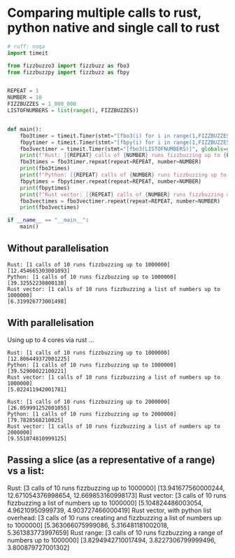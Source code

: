 # Comparing multiple calls to rust, python native and single call to rust

```py
# ruff: noqa
import timeit

from fizzbuzzo3 import fizzbuzz as fbo3
from fizzbuzzpy import fizzbuzz as fbpy


REPEAT = 1
NUMBER = 10
FIZZBUZZES = 1_000_000
LISTOFNUMBERS = list(range(1, FIZZBUZZES))


def main():
    fbo3timer = timeit.Timer(stmt="[fbo3(i) for i in range(1,FIZZBUZZES)]", globals=globals())
    fbpytimer = timeit.Timer(stmt="[fbpy(i) for i in range(1,FIZZBUZZES)]", globals=globals())
    fbo3vectimer = timeit.Timer(stmt="[fbo3(LISTOFNUMBERS)]", globals=globals())
    print(f"Rust: [{REPEAT} calls of {NUMBER} runs fizzbuzzing up to {FIZZBUZZES}]")
    fbo3times = fbo3timer.repeat(repeat=REPEAT, number=NUMBER)
    print(fbo3times)
    print(f"Python: [{REPEAT} calls of {NUMBER} runs fizzbuzzing up to {FIZZBUZZES}]")
    fbpytimes = fbpytimer.repeat(repeat=REPEAT, number=NUMBER)
    print(fbpytimes)
    print(f"Rust vector: [{REPEAT} calls of {NUMBER} runs fizzbuzzing a list of numbers up to {FIZZBUZZES}]")
    fbo3vectimes = fbo3vectimer.repeat(repeat=REPEAT, number=NUMBER)
    print(fbo3vectimes)

if __name__ == "__main__":
    main()
```

## Without parallelisation

```text
Rust: [1 calls of 10 runs fizzbuzzing up to 1000000]
[12.454665303001093]
Python: [1 calls of 10 runs fizzbuzzing up to 1000000]
[39.32552230800138]
Rust vector: [1 calls of 10 runs fizzbuzzing a list of numbers up to 1000000]
[6.319926773001498]
```

## With parallelisation

Using up to 4 cores via rust ...

```text
Rust: [1 calls of 10 runs fizzbuzzing up to 1000000]
[12.806449372001225]
Python: [1 calls of 10 runs fizzbuzzing up to 1000000]
[39.52900022100221]
Rust vector: [1 calls of 10 runs fizzbuzzing a list of numbers up to 1000000]
[5.022411942001781]
```

```text
Rust: [1 calls of 10 runs fizzbuzzing up to 2000000]
[26.059991252001055]
Python: [1 calls of 10 runs fizzbuzzing up to 2000000]
[79.7828568210025]
Rust vector: [1 calls of 10 runs fizzbuzzing a list of numbers up to 2000000]
[9.551074810999125]
```

## Passing a slice (as a representative of a range) vs a list:

Rust: [3 calls of 10 runs fizzbuzzing up to 1000000]
[13.941677560000244, 12.671054376998654, 12.669853160998173]
Rust vector: [3 calls of 10 runs fizzbuzzing a list of numbers up to 1000000]
[5.104824486003054, 4.96210950999739, 4.903727466000419]
Rust vector, with python list overhead: [3 calls of 10 runs creating and fizzbuzzing a list of numbers up to 1000000]
[5.363066075999086, 5.316481181002018, 5.361383773997659]
Rust range: [3 calls of 10 runs fizzbuzzing a range of numbers up to 1000000]
[3.8294942710017494, 3.8227306799999496, 3.800879727001302]
